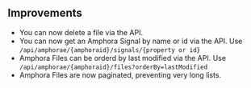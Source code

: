 ## Improvements

* You can now delete a file via the API.
* You can now get an Amphora Signal by name or id via the API. Use `/api/amphorae/{amphoraid}/signals/{property or id}`
* Amphora Files can be orderd by last modified via the API. Use `/api/amphorae/{amphoraid}/files?orderBy=lastModified`
* Amphora Files are now paginated, preventing very long lists.
